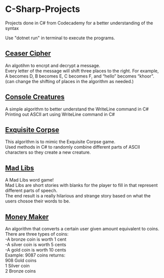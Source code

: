 # C-Sharp-Projects
Projects done in C# from Codecademy for a better understanding of the syntax   

Use "dotnet run" in terminal to execute the programs. 

## [Ceaser Cipher](https://github.com/aditya-tekale-99/C-Sharp-Projects/tree/main/Caesar%20Cipher)
An algotihm to encrpt and decrypt a message.  
Every letter of the message will shift three places to the right. For example, A becomes D, B becomes E, C becomes F, and “hello” becomes “khoor”.  
(can change the shifting of places in the algorithm as needed.)

## [Console Creatures](https://github.com/aditya-tekale-99/C-Sharp-Projects/tree/main/Console%20Creatures)
A simple algorithm to better understand the WriteLine command in C#  
Printing out ASCII art using WriteLine command in C# 

## [Exquisite Corpse](https://github.com/aditya-tekale-99/C-Sharp-Projects/tree/main/Exquisite%20Corpse)
This algorithm is to mimic the Exquisite Corpse game.   
Used methods in C# to randomly combine different parts of ASCII characters so they create a new creature.

## [Mad Libs](https://github.com/aditya-tekale-99/C-Sharp-Projects/tree/main/Mad%20Libs)
A Mad Libs word game!   
Mad Libs are short stories with blanks for the player to fill in that represent different parts of speech.   
The end result is a really hilarious and strange story based on what the users chosoe their words to be.  

## [Money Maker](https://github.com/aditya-tekale-99/C-Sharp-Projects/tree/main/Money%20Maker)
An algorithm that converts a certain user given amount equivalent to coins.  
There are three types of coins:  
    -A bronze coin is worth 1 cent  
    -A silver coin is worth 5 cents  
    -A gold coin is worth 10 cents  
Example: 9087 coins returns:   
908 Gold coins  
1 Silver coin  
2 Bronze coins  
